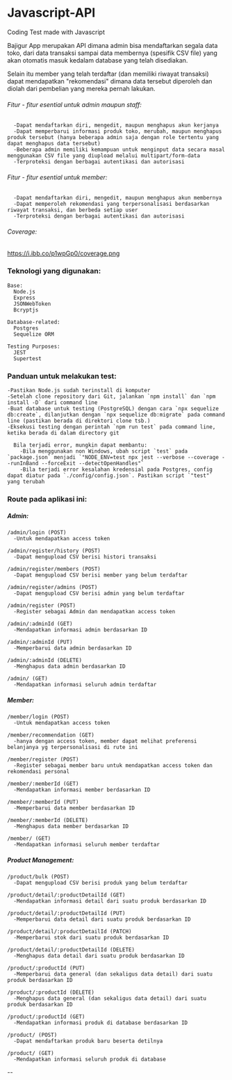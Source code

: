 # Javascript-API
Coding Test made with Javascript

Bajigur App merupakan API dimana admin bisa mendaftarkan segala data toko, dari data transaksi sampai data membernya (spesifik CSV file) yang akan otomatis masuk kedalam database yang telah disediakan.

Selain itu member yang telah terdaftar (dan memiliki riwayat transaksi) dapat mendapatkan "rekomendasi" dimana data tersebut diperoleh dan diolah dari pembelian yang mereka pernah lakukan.

###### Fitur - fitur esential untuk admin maupun staff:
      -Dapat mendaftarkan diri, mengedit, maupun menghapus akun kerjanya
      -Dapat memperbarui informasi produk toko, merubah, maupun menghapus produk tersebut (hanya beberapa admin saja dengan role tertentu yang dapat menghapus data tersebut)
      -Beberapa admin memiliki kemampuan untuk menginput data secara masal menggunakan CSV file yang diupload melalui multipart/form-data
      -Terproteksi dengan berbagai autentikasi dan autorisasi

###### Fitur - fitur esential untuk member:
      -Dapat mendaftarkan diri, mengedit, maupun menghapus akun membernya
      -Dapat memperoleh rekomendasi yang terpersonalisasi berdasarkan riwayat transaksi, dan berbeda setiap user
      -Terproteksi dengan berbagai autentikasi dan autorisasi

###### Coverage:
https://i.ibb.co/p1wpGp0/coverage.png

### Teknologi yang digunakan:
    Base:
      Node.js
      Express
      JSONWebToken
      Bcryptjs

    Database-related:
      Postgres
      Sequelize ORM
      
    Testing Purposes:
      JEST
      Supertest


### Panduan untuk melakukan test:
    -Pastikan Node.js sudah terinstall di komputer
    -Setelah clone repository dari Git, jalankan `npm install` dan `npm install -D` dari command line
    -Buat database untuk testing (PostgreSQL) dengan cara `npx sequelize db:create`, dilanjutkan dengan `npx sequelize db:migrate` pada command line (pastikan berada di direktori clone tsb.)
    -Eksekusi testing dengan perintah `npm run test` pada command line, ketika berada di dalam directory git

      Bila terjadi error, mungkin dapat membantu:
        -Bila menggunakan non Windows, ubah script `test` pada `package.json` menjadi `"NODE_ENV=test npx jest --verbose --coverage --runInBand --forceExit --detectOpenHandles"` 
        -Bila terjadi error kesalahan kredensial pada Postgres, config dapat diatur pada `./config/config.json`. Pastikan script `"test"` yang terubah

### Route pada aplikasi ini:
  ##### Admin:
    /admin/login (POST)
      -Untuk mendapatkan access token

    /admin/register/history (POST)
      -Dapat mengupload CSV berisi histori transaksi

    /admin/register/members (POST)
      -Dapat mengupload CSV berisi member yang belum terdaftar

    /admin/register/admins (POST)
      -Dapat mengupload CSV berisi admin yang belum terdaftar

    /admin/register (POST)
      -Register sebagai Admin dan mendapatkan access token

    /admin/:adminId (GET)
      -Mendapatkan informasi admin berdasarkan ID

    /admin/:adminId (PUT)
      -Memperbarui data admin berdasarkan ID
    
    /admin/:adminId (DELETE)
      -Menghapus data admin berdasarkan ID

    /admin/ (GET)
      -Mendapatkan informasi seluruh admin terdaftar


  ##### Member:
    /member/login (POST)
      -Untuk mendapatkan access token
      
    /member/recommendation (GET)
      -hanya dengan access token, member dapat melihat preferensi belanjanya yg terpersonalisasi di rute ini

    /member/register (POST)
      -Register sebagai member baru untuk mendapatkan access token dan rekomendasi personal

    /member/:memberId (GET)
      -Mendapatkan informasi member berdasarkan ID

    /member/:memberId (PUT)
      -Memperbarui data member berdasarkan ID

    /member/:memberId (DELETE)
      -Menghapus data member berdasarkan ID

    /member/ (GET)
      -Mendapatkan informasi seluruh member terdaftar


  ##### Product Management:
    /product/bulk (POST)
      -Dapat mengupload CSV berisi produk yang belum terdaftar

    /product/detail/:productDetailId (GET)
      -Mendapatkan informasi detail dari suatu produk berdasarkan ID

    /product/detail/:productDetailId (PUT)
      -Memperbarui data detail dari suatu produk berdasarkan ID

    /product/detail/:productDetailId (PATCH)
      -Memperbarui stok dari suatu produk berdasarkan ID

    /product/detail/:productDetailId (DELETE)
      -Menghapus data detail dari suatu produk berdasarkan ID
    
    /product/:productId (PUT)
      -Memperbarui data general (dan sekaligus data detail) dari suatu produk berdasarkan ID

    /product/:productId (DELETE)
      -Menghapus data general (dan sekaligus data detail) dari suatu produk berdasarkan ID

    /product/:productId (GET)
      -Mendapatkan informasi produk di database berdasarkan ID

    /product/ (POST)
      -Dapat mendaftarkan produk baru beserta detilnya

    /product/ (GET)
      -Mendapatkan informasi seluruh produk di database

--
